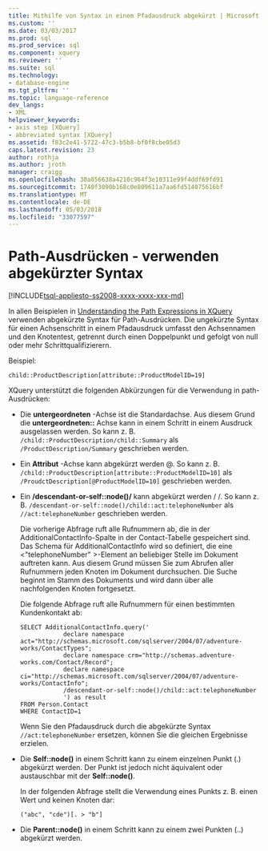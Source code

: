 ```yaml
---
title: Mithilfe von Syntax in einem Pfadausdruck abgekürzt | Microsoft Docs
ms.custom: ''
ms.date: 03/03/2017
ms.prod: sql
ms.prod_service: sql
ms.component: xquery
ms.reviewer: ''
ms.suite: sql
ms.technology:
- database-engine
ms.tgt_pltfrm: ''
ms.topic: language-reference
dev_langs:
- XML
helpviewer_keywords:
- axis step [XQuery]
- abbreviated syntax [XQuery]
ms.assetid: f83c2e41-5722-47c3-b5b8-bf0f8cbe05d3
caps.latest.revision: 23
author: rothja
ms.author: jroth
manager: craigg
ms.openlocfilehash: 30a856638a4210c964f3e10311e99f4ddf69fd91
ms.sourcegitcommit: 1740f3090b168c0e809611a7aa6fd514075616bf
ms.translationtype: MT
ms.contentlocale: de-DE
ms.lasthandoff: 05/03/2018
ms.locfileid: "33077597"
---
```

# <a name="path-expressions---using-abbreviated-syntax"></a>Path-Ausdrücken - verwenden abgekürzter Syntax
[!INCLUDE[tsql-appliesto-ss2008-xxxx-xxxx-xxx-md](../includes/tsql-appliesto-ss2008-xxxx-xxxx-xxx-md.md)]

  In allen Beispielen in [Understanding the Path Expressions in XQuery](../xquery/path-expressions-xquery.md) verwenden abgekürzte Syntax für Path-Ausdrücken. Die ungekürzte Syntax für einen Achsenschritt in einem Pfadausdruck umfasst den Achsennamen und den Knotentest, getrennt durch einen Doppelpunkt und gefolgt von null oder mehr Schrittqualifizierern.  
  
 Beispiel:  
  
```  
child::ProductDescription[attribute::ProductModelID=19]  
```  
  
 XQuery unterstützt die folgenden Abkürzungen für die Verwendung in path-Ausdrücken:  
  
-   Die **untergeordneten** -Achse ist die Standardachse. Aus diesem Grund die **untergeordneten::** Achse kann in einem Schritt in einem Ausdruck ausgelassen werden. So kann z. B. `/child::ProductDescription/child::Summary` als `/ProductDescription/Summary` geschrieben werden.  
  
-   Ein **Attribut** -Achse kann abgekürzt werden @. So kann z. B. `/child::ProductDescription[attribute::ProductModelID=10]` als `/ProudctDescription[@ProductModelID=10]` geschrieben werden.  
  
-   Ein **/descendant-or-self::node()/** kann abgekürzt werden / /. So kann z. B. `/descendant-or-self::node()/child::act:telephoneNumber` als `//act:telephoneNumber` geschrieben werden.  
  
     Die vorherige Abfrage ruft alle Rufnummern ab, die in der AdditionalContactInfo-Spalte in der Contact-Tabelle gespeichert sind. Das Schema für AdditionalContactInfo wird so definiert, die eine \<"telephoneNumber" >-Element an beliebiger Stelle im Dokument auftreten kann. Aus diesem Grund müssen Sie zum Abrufen aller Rufnummern jeden Knoten im Dokument durchsuchen. Die Suche beginnt im Stamm des Dokuments und wird dann über alle nachfolgenden Knoten fortgesetzt.  
  
     Die folgende Abfrage ruft alle Rufnummern für einen bestimmten Kundenkontakt ab:  
  
    ```  
    SELECT AdditionalContactInfo.query('             
                declare namespace act="http://schemas.microsoft.com/sqlserver/2004/07/adventure-works/ContactTypes";             
                declare namespace crm="http://schemas.adventure-works.com/Contact/Record";             
                declare namespace ci="http://schemas.microsoft.com/sqlserver/2004/07/adventure-works/ContactInfo";             
                /descendant-or-self::node()/child::act:telephoneNumber             
                ') as result             
    FROM Person.Contact             
    WHERE ContactID=1             
    ```  
  
     Wenn Sie den Pfadausdruck durch die abgekürzte Syntax `//act:telephoneNumber` ersetzen, können Sie die gleichen Ergebnisse erzielen.  
  
-   Die **Self::node()** in einem Schritt kann zu einem einzelnen Punkt (.) abgekürzt werden. Der Punkt ist jedoch nicht äquivalent oder austauschbar mit der **Self::node()**.  
  
     In der folgenden Abfrage stellt die Verwendung eines Punkts z. B. einen Wert und keinen Knoten dar:  
  
    ```  
    ("abc", "cde")[. > "b"]  
    ```  
  
-   Die **Parent::node()** in einem Schritt kann zu einem zwei Punkten (..) abgekürzt werden.  
  
  
